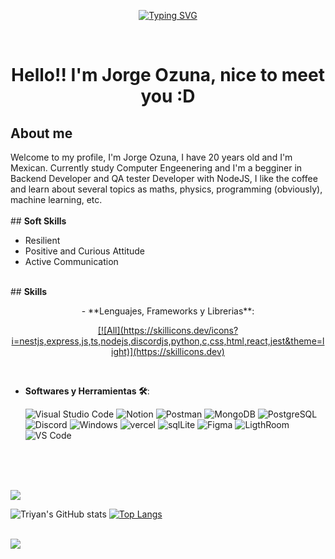 <p align="center">
<a href="https://git.io/typing-svg"><img src="https://readme-typing-svg.demolab.com?font=Fira+Code&size=30&duration=4000&pause=1000&color=11AAFF&random=false&width=435&lines=Backend+Developer+Junior;Coffee+Lover;Curious+for+the+unknown;Orgullosamente+Mexicano+%F0%9F%8F%B4%F3%A0%81%AD%F3%A0%81%B8%F3%A0%81%AD%F3%A0%81%A5%F3%A0%81%B8%F3%A0%81%BF;Deep+Learning" alt="Typing SVG" /></a>
</p>
<br>

<h1 align="center"><b>Hello!! I'm Jorge Ozuna, nice to meet you :D </b></h1>
<!--  -->
	
## **About me**
<div>
Welcome to my profile, I'm Jorge Ozuna, I have 20 years old and I'm Mexican. Currently study Computer Engeenering and I'm a begginer in Backend Developer and QA tester Developer with NodeJS, I like the coffee and learn about several topics as maths, physics, programming (obviously), machine learning, etc.
</div>

<br>
## <b> Soft Skills </b>
<br>

- Resilient
- Positive and Curious Attitude 
- Active Communication

<br>
## <b> Skills</b>
<br>

<p align="center">
- **Lenguajes, Frameworks y Librerias**:
    	<p align="center">
  		<a href="https://skillicons.dev">
    			[![All](https://skillicons.dev/icons?i=nestjs,express,js,ts,nodejs,discordjs,python,c,css,html,react,jest&theme=light)](https://skillicons.dev)
  		</a>
	</p>
<br>

- **Softwares y Herramientas 🛠**:

    ![Visual Studio Code](https://img.shields.io/badge/Visual%20Studio%20Code-0078d7.svg?style=for-the-badge&logo=visual-studio-code&logoColor=white)
    ![Notion](https://img.shields.io/badge/Notion-000000?style=for-the-badge&logo=notion&logoColor=white)
    ![Postman](https://img.shields.io/badge/Postman-FF6C37?style=for-the-badge&logo=postman&logoColor=white)
    ![MongoDB](https://img.shields.io/badge/MongoDB-4EA94B?style=for-the-badge&logo=mongodb&logoColor=white)
    ![PostgreSQL](https://img.shields.io/badge/PostgreSQL-316192?style=for-the-badge&logo=postgresql&logoColor=white)
    ![Discord](https://img.shields.io/badge/Discord-7289DA?style=for-the-badge&logo=discord&logoColor=white)
    ![Windows](https://img.shields.io/badge/Windows-0078D6?style=for-the-badge&logo=windows&logoColor=white)
    ![vercel](https://img.shields.io/badge/Vercel-000000?style=for-the-badge&logo=vercel&logoColor=white)
    ![sqlLite](https://img.shields.io/badge/SQLite-07405E?style=for-the-badge&logo=sqlite&logoColor=white)
    ![Figma](https://img.shields.io/badge/Figma-F24E1E?style=for-the-badge&logo=figma&logoColor=white)
    ![LigthRoom](https://img.shields.io/badge/Adobe%20Lightroom-31A8FF?style=for-the-badge&logo=Adobe%20Lightroom&logoColor=white)
    ![VS Code](https://img.shields.io/badge/Visual_Studio_Code-0078D4?style=for-the-badge&logo=visual%20studio%20code&logoColor=white)
    
<br>

</p>

<br>
<br>
<div align='center'>

</div>
<img src="https://user-images.githubusercontent.com/73097560/115834477-dbab4500-a447-11eb-908a-139a6edaec5c.gif">
<br>
<div style='align-items: center'>
	
![Triyan's GitHub stats](https://github-readme-stats.vercel.app/api?username=TRIYAN-SALAZAR&count_private=true&show_icons=true&theme=tokyonight)
[![Top Langs](https://github-readme-stats.vercel.app/api/top-langs/?username=TRIYAN-SALAZAR&size_weight=0.5&count_weight=0.5&layout=compact&theme=tokyonight)](https://github.com/TRIYAN-SALAZAR/github-readme-stats)
</div>
<br>
<img src="https://user-images.githubusercontent.com/73097560/115834477-dbab4500-a447-11eb-908a-139a6edaec5c.gif">
